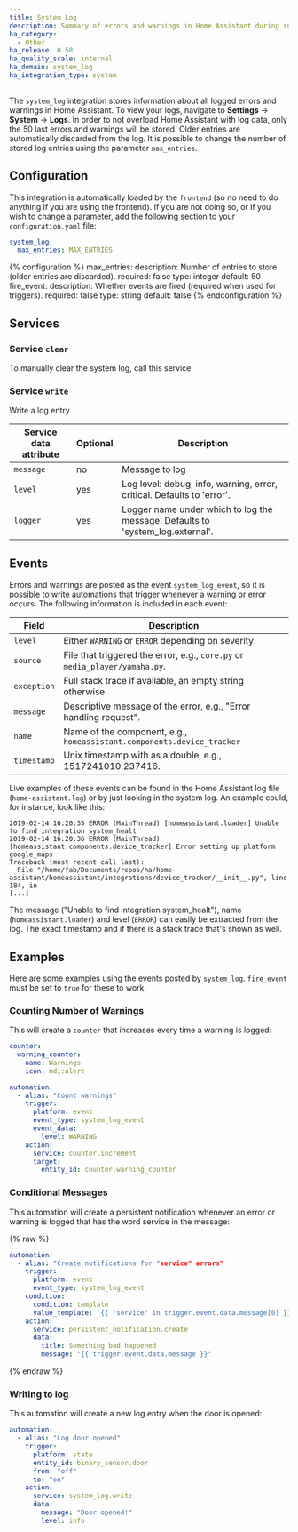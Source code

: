 ```yaml
---
title: System Log
description: Summary of errors and warnings in Home Assistant during runtime.
ha_category:
  - Other
ha_release: 0.58
ha_quality_scale: internal
ha_domain: system_log
ha_integration_type: system
---
```


The `system_log` integration stores information about all logged errors and warnings in Home Assistant. To view your logs, navigate to **Settings** -> **System** -> **Logs**. In order to not overload Home Assistant with log data, only the 50 last errors and warnings will be stored. Older entries are automatically discarded from the log. It is possible to change the number of stored log entries using the parameter `max_entries`.

## Configuration

This integration is automatically loaded by the `frontend` (so no need to do anything if you are using the frontend). If you are not doing so, or if you wish to change a parameter, add the following section to your `configuration.yaml` file:

```yaml
system_log:
  max_entries: MAX_ENTRIES
```

{% configuration %}
max_entries:
  description: Number of entries to store (older entries are discarded).
  required: false
  type: integer
  default: 50
fire_event:
  description: Whether events are fired (required when used for triggers).
  required: false
  type: string
  default: false
{% endconfiguration %}

## Services

### Service `clear`

To manually clear the system log, call this service.

### Service `write`

Write a log entry

| Service data attribute | Optional | Description                                                                     |
| ---------------------- | -------- | ------------------------------------------------------------------------------- |
| `message`              | no       | Message to log                                                                  |
| `level`                | yes      | Log level: debug, info, warning, error, critical. Defaults to 'error'.          |
| `logger`               | yes      | Logger name under which to log the message. Defaults to 'system_log.external'.  |

## Events

Errors and warnings are posted as the event `system_log_event`, so it is possible to write automations that trigger whenever a warning or error occurs. The following information is included in each event:

| Field       | Description                                                                 |
|-------------|-----------------------------------------------------------------------------|
| `level`     | Either `WARNING` or `ERROR` depending on severity.                          |
| `source`    | File that triggered the error, e.g., `core.py` or `media_player/yamaha.py`. |
| `exception` | Full stack trace if available, an empty string otherwise.                   |
| `message`   | Descriptive message of the error, e.g., "Error handling request".           |
| `name`      | Name of the component, e.g., `homeassistant.components.device_tracker`      |
| `timestamp` | Unix timestamp with as a double, e.g., 1517241010.237416.                   |

Live examples of these events can be found in the Home Assistant log file (`home-assistant.log`) or by just looking in the system log. An example could, for instance, look like this:

```text
2019-02-14 16:20:35 ERROR (MainThread) [homeassistant.loader] Unable to find integration system_healt
2019-02-14 16:20:36 ERROR (MainThread) [homeassistant.components.device_tracker] Error setting up platform google_maps
Traceback (most recent call last):
  File "/home/fab/Documents/repos/ha/home-assistant/homeassistant/integrations/device_tracker/__init__.py", line 184, in
[...]
```

The message ("Unable to find integration system_healt"), name (`homeassistant.loader`) and level (`ERROR`) can easily be extracted from the log. The exact timestamp and if there is a stack trace that's shown as well. 

## Examples 

Here are some examples using the events posted by `system_log`. `fire_event` must be set to `true` for these to work.

### Counting Number of Warnings

This will create a `counter` that increases every time a warning is logged:

```yaml
counter:
  warning_counter:
    name: Warnings
    icon: mdi:alert

automation:
  - alias: "Count warnings"
    trigger:
      platform: event
      event_type: system_log_event
      event_data:
        level: WARNING
    action:
      service: counter.increment
      target:
        entity_id: counter.warning_counter
```

### Conditional Messages

This automation will create a persistent notification whenever an error or warning is logged that has the word service in the message:

{% raw %}

```yaml
automation:
  - alias: "Create notifications for "service" errors"
    trigger:
      platform: event
      event_type: system_log_event
    condition:
      condition: template
      value_template: '{{ "service" in trigger.event.data.message[0] }}'
    action:
      service: persistent_notification.create
      data:
        title: Something bad happened
        message: "{{ trigger.event.data.message }}"
```

{% endraw %}

### Writing to log

This automation will create a new log entry when the door is opened:

```yaml
automation:
  - alias: "Log door opened"
    trigger:
      platform: state
      entity_id: binary_sensor.door
      from: "off"
      to: "on"
    action:
      service: system_log.write
      data:
        message: "Door opened!"
        level: info
```
